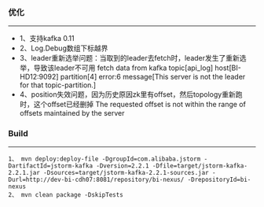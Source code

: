 ### 优化
---
* 1、支持kafka 0.11
* 2、Log.Debug数组下标越界
* 3、leader重新选举问题：当取到的leader去fetch时，leader发生了重新选举，导致该leader不可用
    fetch data from kafka topic[api_log] host[BI-HD12:9092] partition[4] error:6 message[This server is not the leader for that topic-partition.]
* 4、position失效问题，因为历史原因zk里有offset，然后topology重新跑时，这个offset已经删掉
    The requested offset is not within the range of offsets maintained by the server
### Build
---
```
1、 mvn deploy:deploy-file -DgroupId=com.alibaba.jstorm -DartifactId=jstorm-kafka -Dversion=2.2.1 -Dfile=target/jstorm-kafka-2.2.1.jar -Dsources=target/jstorm-kafka-2.2.1-sources.jar -Durl=http://dev-bi-cdh07:8081/repository/bi-nexus/ -DrepositoryId=bi-nexus
2、 mvn clean package -DskipTests
```